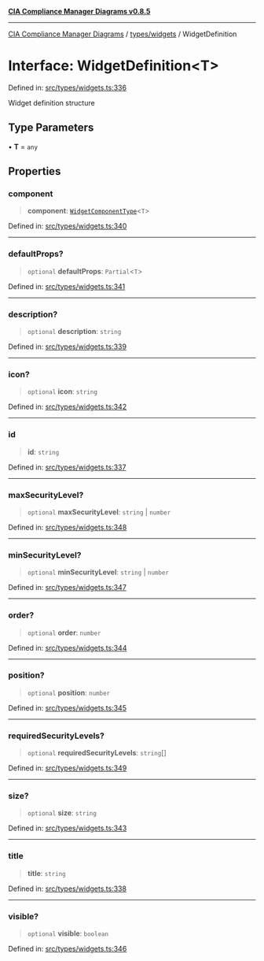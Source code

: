 [**CIA Compliance Manager Diagrams v0.8.5**](../../../README.md)

***

[CIA Compliance Manager Diagrams](../../../modules.md) / [types/widgets](../README.md) / WidgetDefinition

# Interface: WidgetDefinition\<T\>

Defined in: [src/types/widgets.ts:336](https://github.com/Hack23/cia-compliance-manager/blob/eca22610f41e5f6b6c0cece88769b1ffbe9db4bd/src/types/widgets.ts#L336)

Widget definition structure

## Type Parameters

• **T** = `any`

## Properties

### component

> **component**: [`WidgetComponentType`](../type-aliases/WidgetComponentType.md)\<`T`\>

Defined in: [src/types/widgets.ts:340](https://github.com/Hack23/cia-compliance-manager/blob/eca22610f41e5f6b6c0cece88769b1ffbe9db4bd/src/types/widgets.ts#L340)

***

### defaultProps?

> `optional` **defaultProps**: `Partial`\<`T`\>

Defined in: [src/types/widgets.ts:341](https://github.com/Hack23/cia-compliance-manager/blob/eca22610f41e5f6b6c0cece88769b1ffbe9db4bd/src/types/widgets.ts#L341)

***

### description?

> `optional` **description**: `string`

Defined in: [src/types/widgets.ts:339](https://github.com/Hack23/cia-compliance-manager/blob/eca22610f41e5f6b6c0cece88769b1ffbe9db4bd/src/types/widgets.ts#L339)

***

### icon?

> `optional` **icon**: `string`

Defined in: [src/types/widgets.ts:342](https://github.com/Hack23/cia-compliance-manager/blob/eca22610f41e5f6b6c0cece88769b1ffbe9db4bd/src/types/widgets.ts#L342)

***

### id

> **id**: `string`

Defined in: [src/types/widgets.ts:337](https://github.com/Hack23/cia-compliance-manager/blob/eca22610f41e5f6b6c0cece88769b1ffbe9db4bd/src/types/widgets.ts#L337)

***

### maxSecurityLevel?

> `optional` **maxSecurityLevel**: `string` \| `number`

Defined in: [src/types/widgets.ts:348](https://github.com/Hack23/cia-compliance-manager/blob/eca22610f41e5f6b6c0cece88769b1ffbe9db4bd/src/types/widgets.ts#L348)

***

### minSecurityLevel?

> `optional` **minSecurityLevel**: `string` \| `number`

Defined in: [src/types/widgets.ts:347](https://github.com/Hack23/cia-compliance-manager/blob/eca22610f41e5f6b6c0cece88769b1ffbe9db4bd/src/types/widgets.ts#L347)

***

### order?

> `optional` **order**: `number`

Defined in: [src/types/widgets.ts:344](https://github.com/Hack23/cia-compliance-manager/blob/eca22610f41e5f6b6c0cece88769b1ffbe9db4bd/src/types/widgets.ts#L344)

***

### position?

> `optional` **position**: `number`

Defined in: [src/types/widgets.ts:345](https://github.com/Hack23/cia-compliance-manager/blob/eca22610f41e5f6b6c0cece88769b1ffbe9db4bd/src/types/widgets.ts#L345)

***

### requiredSecurityLevels?

> `optional` **requiredSecurityLevels**: `string`[]

Defined in: [src/types/widgets.ts:349](https://github.com/Hack23/cia-compliance-manager/blob/eca22610f41e5f6b6c0cece88769b1ffbe9db4bd/src/types/widgets.ts#L349)

***

### size?

> `optional` **size**: `string`

Defined in: [src/types/widgets.ts:343](https://github.com/Hack23/cia-compliance-manager/blob/eca22610f41e5f6b6c0cece88769b1ffbe9db4bd/src/types/widgets.ts#L343)

***

### title

> **title**: `string`

Defined in: [src/types/widgets.ts:338](https://github.com/Hack23/cia-compliance-manager/blob/eca22610f41e5f6b6c0cece88769b1ffbe9db4bd/src/types/widgets.ts#L338)

***

### visible?

> `optional` **visible**: `boolean`

Defined in: [src/types/widgets.ts:346](https://github.com/Hack23/cia-compliance-manager/blob/eca22610f41e5f6b6c0cece88769b1ffbe9db4bd/src/types/widgets.ts#L346)
